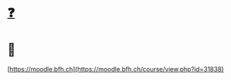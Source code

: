 # [❓](https://etherpad.wikimedia.org/p/bfh-ch-module-eoss)

# 🙋

[https://moodle.bfh.ch](https://moodle.bfh.ch/course/view.php?id=31838)